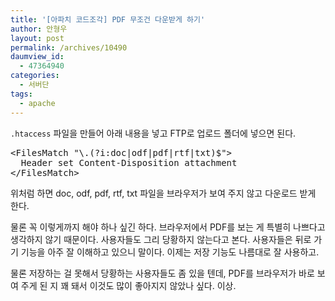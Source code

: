 ```yaml
---
title: '[아파치 코드조각] PDF 무조건 다운받게 하기'
author: 안형우
layout: post
permalink: /archives/10490
daumview_id:
  - 47364940
categories:
  - 서버단
tags:
  - apache
---
```

`.htaccess` 파일을 만들어 아래 내용을 넣고 FTP로 업로드 폴더에 넣으면 된다.

<pre>&lt;FilesMatch "\.(?i:doc|odf|pdf|rtf|txt)$"&gt;
  Header set Content-Disposition attachment
&lt;/FilesMatch&gt;</pre>

위처럼 하면 doc, odf, pdf, rtf, txt 파일을 브라우저가 보여 주지 않고 다운로드 받게 한다.

물론 꼭 이렇게까지 해야 하나 싶긴 하다. 브라우저에서 PDF를 보는 게 특별히 나쁘다고 생각하지 않기 때문이다. 사용자들도 그리 당황하지 않는다고 본다. 사용자들은 뒤로 가기 기능을 아주 잘 이해하고 있으니 말이다. 이제는 저장 기능도 나름대로 잘 사용하고.

물론 저장하는 걸 못해서 당황하는 사용자들도 좀 있을 텐데, PDF를 브라우저가 바로 보여 주게 된 지 꽤 돼서 이것도 많이 좋아지지 않았나 싶다. 이상.